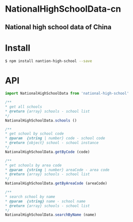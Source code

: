 # NationalHighSchoolData-cn
National high school data of China
---
# Install

```bash
$ npm install nantion-high-school --save
```

# API

```javascript
import NationalHighSchoolData from 'national-high-school'
```

```javascript
/**
* get all schools
* @return {array} schools - school list
*/
NationalHighSchoolData.schools ()
```

```javascript
/**
* get school by school code
* @param  {string | number} code - school code
* @return {object} school - school instance
*/
NationalHighSchoolData.getByCode (code)
```

```javascript
/**
* get schools by area code
* @param  {string | number} areaCode - area code
* @return {array} schools - school list
*/
NationalHighSchoolData.getByAreaCode (areaCode)
```

```javascript
/**
* search school by name
* @param  {string} name - school name
* @return {array} schools - school list
*/
NationalHighSchoolData.searchByName (name)
```
